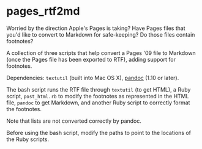 # pages_rtf2md

Worried by the direction Apple's Pages is taking? Have Pages files that you'd like to convert to Markdown for safe-keeping? Do those files contain footnotes?

A collection of three scripts that help convert a Pages '09 file to Markdown (once the Pages file has been exported to RTF), adding support for footnotes.

Dependencies: `textutil` (built into Mac OS X), [pandoc](http://johnmacfarlane.net/pandoc/) (1.10 or later).

The bash script runs the RTF file through `textutil` (to get HTML), a Ruby script, `post_html.rb` to modify the footnotes as represented in the HTML file, `pandoc` to get Markdown, and another Ruby script to correctly format the footnotes.

Note that lists are not converted correctly by pandoc.

Before using the bash script, modify the paths to point to the locations of the Ruby scripts.
